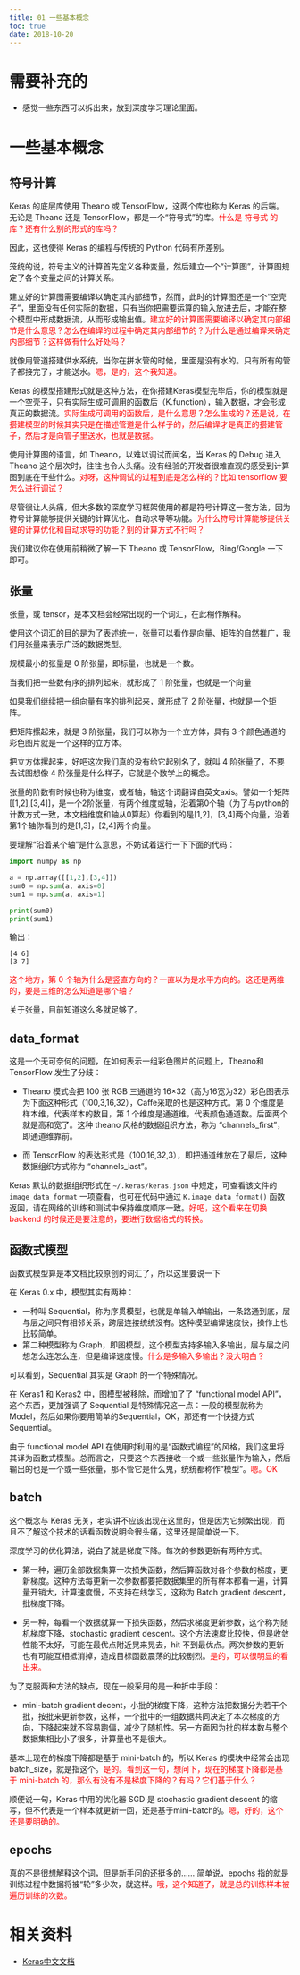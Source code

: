 ```yaml
---
title: 01 一些基本概念
toc: true
date: 2018-10-20
---
```

# 需要补充的

- 感觉一些东西可以拆出来，放到深度学习理论里面。


# 一些基本概念

## 符号计算

Keras 的底层库使用 Theano 或 TensorFlow，这两个库也称为 Keras 的后端。无论是 Theano 还是 TensorFlow，都是一个“符号式”的库。<span style="color:red;">什么是 符号式 的库？还有什么别的形式的库吗？</span>

因此，这也使得 Keras 的编程与传统的 Python 代码有所差别。

笼统的说，符号主义的计算首先定义各种变量，然后建立一个“计算图”，计算图规定了各个变量之间的计算关系。

建立好的计算图需要编译以确定其内部细节，然而，此时的计算图还是一个“空壳子”，里面没有任何实际的数据，只有当你把需要运算的输入放进去后，才能在整个模型中形成数据流，从而形成输出值。<span style="color:red;">建立好的计算图需要编译以确定其内部细节是什么意思？怎么在编译的过程中确定其内部细节的？为什么是通过编译来确定内部细节？这样做有什么好处吗？</span>

就像用管道搭建供水系统，当你在拼水管的时候，里面是没有水的。只有所有的管子都接完了，才能送水。<span style="color:red;">嗯，是的，这个我知道。</span>

Keras 的模型搭建形式就是这种方法，在你搭建Keras模型完毕后，你的模型就是一个空壳子，只有实际生成可调用的函数后（K.function），输入数据，才会形成真正的数据流。<span style="color:red;">实际生成可调用的函数后，是什么意思？怎么生成的？还是说，在搭建模型的时候其实只是在描述管道是什么样子的，然后编译才是真正的搭建管子，然后才是向管子里送水，也就是数据。</span>

使用计算图的语言，如 Theano，以难以调试而闻名，当 Keras 的 Debug 进入 Theano 这个层次时，往往也令人头痛。没有经验的开发者很难直观的感受到计算图到底在干些什么。<span style="color:red;">对呀，这种调试的过程到底是怎么样的？比如 tensorflow 要怎么进行调试？</span>

尽管很让人头痛，但大多数的深度学习框架使用的都是符号计算这一套方法，因为符号计算能够提供关键的计算优化、自动求导等功能。<span style="color:red;">为什么符号计算能够提供关键的计算优化和自动求导的功能？别的计算方式不行吗？</span>

我们建议你在使用前稍微了解一下 Theano 或 TensorFlow，Bing/Google 一下即可。

## 张量

张量，或 tensor，是本文档会经常出现的一个词汇，在此稍作解释。

使用这个词汇的目的是为了表述统一，张量可以看作是向量、矩阵的自然推广，我们用张量来表示广泛的数据类型。

规模最小的张量是 0 阶张量，即标量，也就是一个数。

当我们把一些数有序的排列起来，就形成了 1 阶张量，也就是一个向量

如果我们继续把一组向量有序的排列起来，就形成了 2 阶张量，也就是一个矩阵。

把矩阵摞起来，就是 3 阶张量，我们可以称为一个立方体，具有 3 个颜色通道的彩色图片就是一个这样的立方体。

把立方体摞起来，好吧这次我们真的没有给它起别名了，就叫 4 阶张量了，不要去试图想像 4 阶张量是什么样子，它就是个数学上的概念。

张量的阶数有时候也称为维度，或者轴，轴这个词翻译自英文axis。譬如一个矩阵[[1,2],[3,4]]，是一个2阶张量，有两个维度或轴，沿着第0个轴（为了与python的计数方式一致，本文档维度和轴从0算起）你看到的是[1,2]，[3,4]两个向量，沿着第1个轴你看到的是[1,3]，[2,4]两个向量。

要理解“沿着某个轴”是什么意思，不妨试着运行一下下面的代码：

```python
import numpy as np

a = np.array([[1,2],[3,4]])
sum0 = np.sum(a, axis=0)
sum1 = np.sum(a, axis=1)

print(sum0)
print(sum1)
```

输出：

```
[4 6]
[3 7]
```

<span style="color:red;">这个地方，第 0 个轴为什么是竖直方向的？一直以为是水平方向的。这还是两维的，要是三维的怎么知道是哪个轴？</span>


关于张量，目前知道这么多就足够了。

## data_format

这是一个无可奈何的问题，在如何表示一组彩色图片的问题上，Theano和 TensorFlow 发生了分歧：

- Theano 模式会把 100 张 RGB 三通道的 16×32（高为16宽为32）彩色图表示为下面这种形式（100,3,16,32），Caffe采取的也是这种方式。第 0 个维度是样本维，代表样本的数目，第 1 个维度是通道维，代表颜色通道数。后面两个就是高和宽了。这种 theano 风格的数据组织方法，称为 “channels_first”，即通道维靠前。

- 而 TensorFlow 的表达形式是（100,16,32,3），即把通道维放在了最后，这种数据组织方式称为 “channels_last”。

Keras 默认的数据组织形式在 `~/.keras/keras.json` 中规定，可查看该文件的 `image_data_format` 一项查看，也可在代码中通过 `K.image_data_format()` 函数返回，请在网络的训练和测试中保持维度顺序一致。<span style="color:red;">好吧，这个看来在切换 backend 的时候还是要注意的，要进行数据格式的转换。</span>



## 函数式模型

函数式模型算是本文档比较原创的词汇了，所以这里要说一下

在 Keras 0.x 中，模型其实有两种：

- 一种叫 Sequential，称为序贯模型，也就是单输入单输出，一条路通到底，层与层之间只有相邻关系，跨层连接统统没有。这种模型编译速度快，操作上也比较简单。
- 第二种模型称为 Graph，即图模型，这个模型支持多输入多输出，层与层之间想怎么连怎么连，但是编译速度慢。<span style="color:red;">什么是多输入多输出？没大明白？</span>

可以看到，Sequential 其实是 Graph 的一个特殊情况。

在 Keras1 和 Keras2 中，图模型被移除，而增加了了 “functional model API”，这个东西，更加强调了 Sequential 是特殊情况这一点：一般的模型就称为 Model，然后如果你要用简单的Sequential，OK，那还有一个快捷方式Sequential。

由于 functional model API 在使用时利用的是“函数式编程”的风格，我们这里将其译为函数式模型。总而言之，只要这个东西接收一个或一些张量作为输入，然后输出的也是一个或一些张量，那不管它是什么鬼，统统都称作“模型”。<span style="color:red;">嗯。OK</span>

## batch

这个概念与 Keras 无关，老实讲不应该出现在这里的，但是因为它频繁出现，而且不了解这个技术的话看函数说明会很头痛，这里还是简单说一下。

深度学习的优化算法，说白了就是梯度下降。每次的参数更新有两种方式。

- 第一种，遍历全部数据集算一次损失函数，然后算函数对各个参数的梯度，更新梯度。这种方法每更新一次参数都要把数据集里的所有样本都看一遍，计算量开销大，计算速度慢，不支持在线学习，这称为 Batch gradient descent，批梯度下降。

- 另一种，每看一个数据就算一下损失函数，然后求梯度更新参数，这个称为随机梯度下降，stochastic gradient descent。这个方法速度比较快，但是收敛性能不太好，可能在最优点附近晃来晃去，hit 不到最优点。两次参数的更新也有可能互相抵消掉，造成目标函数震荡的比较剧烈。<span style="color:red;">是的，可以很明显的看出来。</span>

为了克服两种方法的缺点，现在一般采用的是一种折中手段：

- mini-batch gradient decent，小批的梯度下降，这种方法把数据分为若干个批，按批来更新参数，这样，一个批中的一组数据共同决定了本次梯度的方向，下降起来就不容易跑偏，减少了随机性。另一方面因为批的样本数与整个数据集相比小了很多，计算量也不是很大。

基本上现在的梯度下降都是基于 mini-batch 的，所以 Keras 的模块中经常会出现 batch_size，就是指这个。<span style="color:red;">是的。看到这一句，想问下，现在的梯度下降都是基于 mini-batch 的，那么有没有不是梯度下降的？有吗？它们基于什么？</span>

顺便说一句，Keras 中用的优化器 SGD 是 stochastic gradient descent 的缩写，但不代表是一个样本就更新一回，还是基于mini-batch的。<span style="color:red;">嗯，好的，这个还是要明确的。</span>


## epochs

真的不是很想解释这个词，但是新手问的还挺多的……
简单说，epochs 指的就是训练过程中数据将被“轮”多少次，就这样。<span style="color:red;">哦，这个知道了，就是总的训练样本被遍历训练的次数。</span>


# 相关资料

- [Keras中文文档](https://keras-cn.readthedocs.io/en/latest/)
